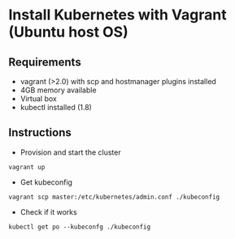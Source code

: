 # Install Kubernetes with Vagrant (Ubuntu host OS)

## Requirements

- vagrant (>2.0) with scp and hostmanager plugins installed
- 4GB memory available
- Virtual box
- kubectl installed (1.8)

## Instructions

- Provision and start the cluster
```
vagrant up
```

- Get kubeconfig
```
vagrant scp master:/etc/kubernetes/admin.conf ./kubeconfig
```

- Check if it works
```
kubectl get po --kubeconfg ./kubeconfig
```
